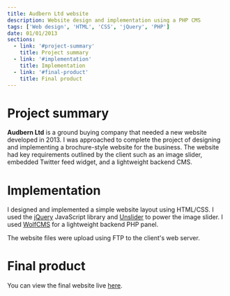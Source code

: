 ```yaml
---
title: Audbern Ltd website
description: Website design and implementation using a PHP CMS
tags: ['Web design', 'HTML', 'CSS', 'jQuery', 'PHP']
date: 01/01/2013
sections:
  - link: '#project-summary'
    title: Project summary
  - link: '#implementation'
    title: Implementation
  - link: '#final-product'
    title: Final product
---
```

# Project summary

**Audbern Ltd** is a ground buying company that needed a new website developed in 2013. I was approached to complete the project of designing and implementing a brochure-style website for the business. The website had key requirements outlined by the client such as an image slider, embedded Twitter feed widget, and a lightweight backend CMS.

# Implementation

I designed and implemented a simple website layout using HTML/CSS. I used the [jQuery](https://jquery.com/) JavaScript library and [Unslider](http://unslider.com/) to power the image slider. I used [WolfCMS](https://www.wolfcms.org/) for a lightweight backend PHP panel.

The website files were upload using FTP to the client's web server.

# Final product

You can view the final website live [here](http://audbern.co.uk).
